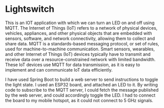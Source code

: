 # Lightswitch

This is an IOT application with which we can turn an LED on and off using MQTT. The Internet of Things (IoT) refers to a network of physical devices, vehicles, appliances, and other physical objects that are embedded with sensors, software, and network connectivity, allowing them to collect and share data. MQTT is a standards-based messaging protocol, or set of rules, used for machine-to-machine communication. Smart sensors, wearables, and other Internet of Things (IoT) devices typically have to transmit and receive data over a resource-constrained network with limited bandwidth. These IoT devices use MQTT for data transmission, as it is easy to implement and can communicate IoT data efficiently.

I have used Spring Boot to build a web server to send instructions to toggle the light state. I used an ESP32 board, and attached an LED to it. By writing code to subscribe to the MQTT server, I could fetch the message published by the web server, and could accordingly toggle the LED. I had to connect the board to my mobile hotspot, as it could not connect to 5 GHz signals.
